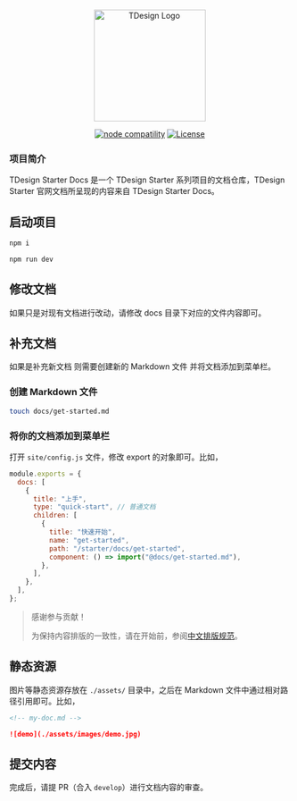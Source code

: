 <p style="display:flex; justify-content: center">

</p>
<p align="center">
  <a href="https://tdesign.tencent.com/starter/react/#/dashboard/base" target="_blank">
    <img alt="TDesign Logo" width="200" src="https://tdesign.gtimg.com/starter/brand-logo.svg">
  </a>
</p>

<p align="center">
  <a href="https://nodejs.org/en/about/releases/"><img src="https://img.shields.io/node/v/vite.svg" alt="node compatility"></a>
  <a href="https://github.com/Tencent/tdesign-react-starter/blob/develop/LICENSE">
    <img src="https://img.shields.io/npm/l/tdesign-react.svg?sanitize=true" alt="License">
  </a>
</p>

### 项目简介

TDesign Starter Docs 是一个 TDesign Starter 系列项目的文档仓库，TDesign Starter 官网文档所呈现的内容来自 TDesign Starter Docs。

## 启动项目

```sh
npm i

npm run dev

```

## 修改文档

如果只是对现有文档进行改动，请修改 docs 目录下对应的文件内容即可。

## 补充文档

如果是补充新文档 则需要创建新的 Markdown 文件 并将文档添加到菜单栏。

### 创建 Markdown 文件

```sh
touch docs/get-started.md
```

### 将你的文档添加到菜单栏

打开 `site/config.js` 文件，修改 export 的对象即可。比如，

```js
module.exports = {
  docs: [
    {
      title: "上手",
      type: "quick-start", // 普通文档
      children: [
        {
          title: "快速开始",
          name: "get-started",
          path: "/starter/docs/get-started",
          component: () => import("@docs/get-started.md"),
        },
      ],
    },
  ],
};
```

> 感谢参与贡献！
>
> 为保持内容排版的一致性，请在开始前，参阅[中文排版规范](https://github.com/sparanoid/chinese-copywriting-guidelines)。

## 静态资源

图片等静态资源存放在 `./assets/` 目录中，之后在 Markdown 文件中通过相对路径引用即可。比如，

```md
<!-- my-doc.md -->

![demo](./assets/images/demo.jpg)
```

## 提交内容

完成后，请提 PR（合入 `develop`）进行文档内容的审查。
